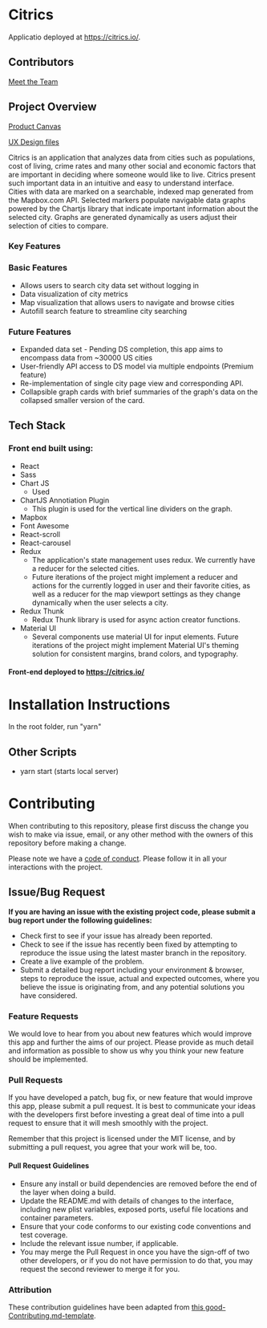 # Citrics

Applicatio deployed at https://citrics.io/.

## Contributors

[Meet the Team](https://citrics.io/meet-the-team)

## Project Overview

[Product Canvas](https://www.notion.so/City-Data-Comparison-bc94a2f56b05482e9c42a12748a0ed0a)

[UX Design files](https://www.figma.com/file/nPnVfqPCoitykxcuf8obvH/City-Data-Comparison%3A-Analysis%2C-Dariush-%26-Eddy)

Citrics is an application that analyzes data from cities such as populations, cost of living, crime rates and many other social and economic factors that are important in deciding where someone would like to live. Citrics present such important data in an intuitive and easy to understand interface.
<br>
Cities with data are marked on a searchable, indexed map generated from the Mapbox.com API. Selected markers populate navigable data graphs powered by the Chartjs library that indicate important information about the selected city. Graphs are generated dynamically as users adjust their selection of cities to compare.

### Key Features

### Basic Features

- Allows users to search city data set without logging in
- Data visualization of city metrics
- Map visualization that allows users to navigate and browse cities
- Autofill search feature to streamline city searching

### Future Features

- Expanded data set - Pending DS completion, this app aims to encompass data from ~30000 US cities
- User-friendly API access to DS model via multiple endpoints (Premium feature)
- Re-implementation of single city page view and corresponding API.
- Collapsible graph cards with brief summaries of the graph's data on the collapsed smaller version of the card.

## Tech Stack

### Front end built using:

- React
- Sass
- Chart JS
  - Used
- ChartJS Annotiation Plugin
  - This plugin is used for the vertical line dividers on the graph.
- Mapbox
- Font Awesome
- React-scroll
- React-carousel
- Redux
  - The application's state management uses redux. We currently have a reducer for the selected cities.
  - Future iterations of the project might implement a reducer and actions for the currently logged in user and their favorite cities, as well as a reducer for the map viewport settings as they change dynamically when the user selects a city.
- Redux Thunk
  - Redux Thunk library is used for async action creator functions.
- Material UI
  - Several components use material UI for input elements. Future iterations of the project might implement Material UI's theming solution for consistent margins, brand colors, and typography.

#### Front-end deployed to https://citrics.io/

<!-- # 3️⃣ Environment Variables

In order for the app to function correctly, the user must set up their own environment variables. There should be a .env file containing the following:

🚫These are just examples, replace them with the specifics for your app

    *  REACT_APP_apiKey - this is your Google API key, which can be generated in the Google Cloud Console
    *  REACT_APP_authDomain - when you set up your Firebase project, this information will be in the dashboard
    *  REACT_APP_databaseURL - in the Firebase dashboard
    *  REACT_APP_projectID - in the Firebase dashboard
    *  REACT_APP_storageBucket - in the Firebase dashboard
    *  REACT_APP_messagingSenderId - in the Firebase dashboard
    *  REACT_APP_stripe_API - this is your public Stripe API key, generated in the Stripe dashboard
    *  REACT_APP_backendURL - optional for your local development server
    *  REACT_APP_clientid - this is the Stripe_connect clientID, generated in Stripe_connect settings
    *  REACT_APP_stripe_plan - this is the ID for a second Stripe subscription plan, generated under Stripe products -->

<!-- # 5️⃣ Content Licenses

🚫For all content - images, icons, etc, use this table to document permission of use. Remove the two placeholders and add you content to this table

| Image Filename | Source / Creator | License                                                                      |
| -------------- | ---------------- | ---------------------------------------------------------------------------- |
| doodles.png    | Nicole Bennett   | [Creative Commons](https://www.toptal.com/designers/subtlepatterns/doodles/) |
| rings.svg      | Sam Herbert      | [MIT](https://github.com/SamHerbert/SVG-Loaders)                             | -->

<!-- # 4️⃣ Testing

🚫Document what you used for testing and why -->

# Installation Instructions

In the root folder, run "yarn"

## Other Scripts

- yarn start (starts local server)

# Contributing

When contributing to this repository, please first discuss the change you wish to make via issue, email, or any other method with the owners of this repository before making a change.

Please note we have a [code of conduct](./CODE_OF_CONDUCT.md). Please follow it in all your interactions with the project.

## Issue/Bug Request

**If you are having an issue with the existing project code, please submit a bug report under the following guidelines:**

- Check first to see if your issue has already been reported.
- Check to see if the issue has recently been fixed by attempting to reproduce the issue using the latest master branch in the repository.
- Create a live example of the problem.
- Submit a detailed bug report including your environment & browser, steps to reproduce the issue, actual and expected outcomes, where you believe the issue is originating from, and any potential solutions you have considered.

### Feature Requests

We would love to hear from you about new features which would improve this app and further the aims of our project. Please provide as much detail and information as possible to show us why you think your new feature should be implemented.

### Pull Requests

If you have developed a patch, bug fix, or new feature that would improve this app, please submit a pull request. It is best to communicate your ideas with the developers first before investing a great deal of time into a pull request to ensure that it will mesh smoothly with the project.

Remember that this project is licensed under the MIT license, and by submitting a pull request, you agree that your work will be, too.

#### Pull Request Guidelines

- Ensure any install or build dependencies are removed before the end of the layer when doing a build.
- Update the README.md with details of changes to the interface, including new plist variables, exposed ports, useful file locations and container parameters.
- Ensure that your code conforms to our existing code conventions and test coverage.
- Include the relevant issue number, if applicable.
- You may merge the Pull Request in once you have the sign-off of two other developers, or if you do not have permission to do that, you may request the second reviewer to merge it for you.

### Attribution

These contribution guidelines have been adapted from [this good-Contributing.md-template](https://gist.github.com/PurpleBooth/b24679402957c63ec426).

<!-- 
## Documentation
